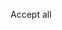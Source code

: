<span class="sd-cmp-1jLDJ sd-cmp-fuQAp sd-cmp-3_LLS" tabindex="-1"><font style="vertical-align: inherit;"><font style="vertical-align: inherit;">Accept all</font></font></span>


